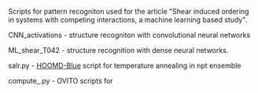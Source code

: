 Scripts for pattern recogniton used for the article "Shear induced ordering in systems with competing interactions, a
machine learning based study".

CNN_activations - structure recogniton with convolutional neural networks

ML_shear_T042   - structure recognition with dense neural networks.

salr.py         - [HOOMD-Blue](http://glotzerlab.engin.umich.edu/hoomd-blue/) script for temperature annealing in npt ensemble

compute_.py    - OVITO scripts for 
